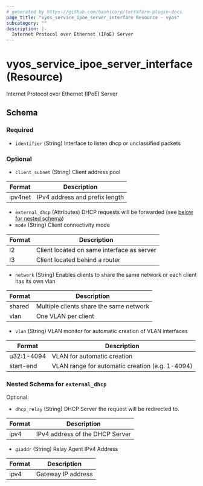 ```yaml
---
# generated by https://github.com/hashicorp/terraform-plugin-docs
page_title: "vyos_service_ipoe_server_interface Resource - vyos"
subcategory: ""
description: |-
  Internet Protocol over Ethernet (IPoE) Server
---
```


# vyos_service_ipoe_server_interface (Resource)

Internet Protocol over Ethernet (IPoE) Server



<!-- schema generated by tfplugindocs -->
## Schema

### Required

- `identifier` (String) Interface to listen dhcp or unclassified packets

### Optional

- `client_subnet` (String) Client address pool

|  Format  |  Description  |
|----------|---------------|
|  ipv4net  |  IPv4 address and prefix length  |
- `external_dhcp` (Attributes) DHCP requests will be forwarded (see [below for nested schema](#nestedatt--external_dhcp))
- `mode` (String) Client connectivity mode

|  Format  |  Description  |
|----------|---------------|
|  l2  |  Client located on same interface as server  |
|  l3  |  Client located behind a router  |
- `network` (String) Enables clients to share the same network or each client has its own vlan

|  Format  |  Description  |
|----------|---------------|
|  shared  |  Multiple clients share the same network  |
|  vlan  |  One VLAN per client  |
- `vlan` (String) VLAN monitor for automatic creation of VLAN interfaces

|  Format  |  Description  |
|----------|---------------|
|  u32:1-4094  |  VLAN for automatic creation  |
|  start-end  |  VLAN range for automatic creation (e.g. 1-4094)  |

<a id="nestedatt--external_dhcp"></a>
### Nested Schema for `external_dhcp`

Optional:

- `dhcp_relay` (String) DHCP Server the request will be redirected to.

|  Format  |  Description  |
|----------|---------------|
|  ipv4  |  IPv4 address of the DHCP Server  |
- `giaddr` (String) Relay Agent IPv4 Address

|  Format  |  Description  |
|----------|---------------|
|  ipv4  |  Gateway IP address  |
